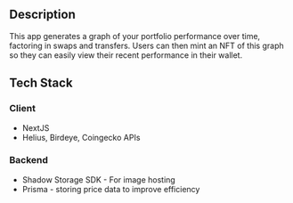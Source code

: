 ## Description
This app generates a graph of your portfolio performance over time, factoring in swaps and transfers.
Users can then mint an NFT of this graph so they can easily view their recent performance in their wallet.

## Tech Stack
### Client
- NextJS
- Helius, Birdeye, Coingecko APIs

### Backend
- Shadow Storage SDK - For image hosting
- Prisma - storing price data to improve efficiency
